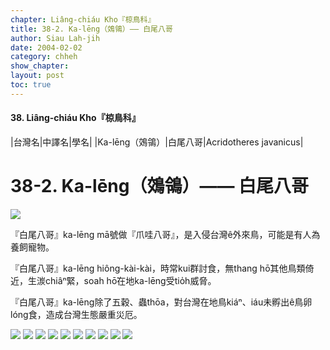 ```yaml
---
chapter: Liâng-chiáu Kho『椋鳥科』
title: 38-2. Ka-lēng（鵁鴒）—— 白尾八哥
author: Siau Lah-jih
date: 2004-02-02
category: chheh
show_chapter: 
layout: post
toc: true
---
```


#### 38. Liâng-chiáu Kho『椋鳥科』


|台灣名|中譯名|學名|
|Ka-lēng（鵁鴒）|白尾八哥|Acridotheres javanicus|


# 38-2. Ka-lēng（鵁鴒）—— 白尾八哥

![](../too5/38/38-2-11.白尾八哥.jpg)


『白尾八哥』ka-lēng mā號做『爪哇八哥』，是入侵台灣ê外來鳥，可能是有人為養飼寵物。

『白尾八哥』ka-lēng hiông-kài-kài，時常kui群討食，無thang hō͘其他鳥類倚近，生湠chiâⁿ緊，soah hō͘在地ka-lēng受tio̍h威脅。

『白尾八哥』ka-lēng除了五穀、蟲thōa，對台灣在地鳥kiáⁿ、iáu未孵出ê鳥卵lóng食，造成台灣生態嚴重災厄。


![](../too5/38/38-2-1.白尾八哥.jpg)
![](../too5/38/38-2-3.白尾八哥.jpg)
![](../too5/38/38-2-4.白尾八哥.jpg)
![](../too5/38/38-2-6.白尾八哥.jpg)
![](../too5/38/38-2-7.白尾八哥.jpg)
![](../too5/38/38-2-8.白尾八哥.jpg)
![](../too5/38/38-2-9.白尾八哥.jpg)
![](../too5/38/38-2-10.白尾八哥.jpg)
![](../too5/38/38-2-5.白尾八哥.jpg)
![](../too5/38/38-2-2.白尾八哥.jpg)




